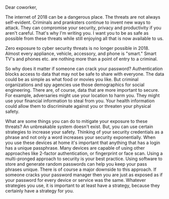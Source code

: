Dear coworker,

The internet of 2018 can be a dangerous place.  The threats are not always self-evident. Criminals and pranksters continue to invent new ways to attack. They can compromise your security, privacy and productivity if you aren't careful.  That's why I'm writing you. I want you to be as safe as possible from these threats while still enjoying all that is now available to us.

Zero exposure to cyber security threats is no longer possible in 2018. Almost every appliance, vehicle, accessory, and phone is "smart."  Smart TV's and phones etc. are nothing more than a point of entry to a criminal.

So why does it matter if someone can crack your password?  Authentication blocks access to data that may not be safe to share with everyone.  The data could be as simple as what food or movies you like. But criminal organizations and spy agencies use those demographics for social engineering.  There are, of course, data that are more important to secure. For example, adversaries might use your location to harm you. They might use your financial information to steal from you. Your health information could allow them to discriminate against you or threaten your physical safety. 

What are some things you can do to mitigate your exposure to these threats?  An unbreakable system doesn't exist. But, you can use certain strategies to increase your safety. Thinking of your security credentials as a phrase and not only a word increases your security exponentially. When you use these devices at home it's important that anything that has a login has a unique passphrase.   Many devices are capable of using other approaches like 2-factor authentication, or fingerprint or face scan. Using a multi-pronged approach to security is your best practice. Using software to store and generate random passwords can help you keep your pass phrases unique. There is of course a major downside to this approach.  If someone cracks your password manager then you are just as exposed as if your password for every device or service was the same. Whatever strategies you use, it is important to at least have a strategy, because they certainly have a strategy for you.
